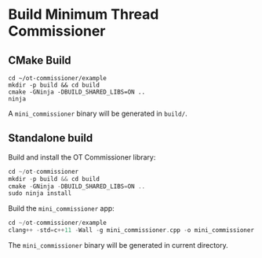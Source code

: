 # Build Minimum Thread Commissioner

## CMake Build

```shell
cd ~/ot-commissioner/example
mkdir -p build && cd build
cmake -GNinja -DBUILD_SHARED_LIBS=ON ..
ninja
```

A `mini_commissioner` binary will be generated in `build/`.

## Standalone build

Build and install the OT Commissioner library:

```c++
cd ~/ot-commissioner
mkdir -p build && cd build
cmake -GNinja -DBUILD_SHARED_LIBS=ON ..
sudo ninja install
```

Build the `mini_commissioner` app:

```c++
cd ~/ot-commissioner/example
clang++ -std=c++11 -Wall -g mini_commissioner.cpp -o mini_commissioner -lcommissioner -lcommissioner-common
```

The `mini_commissioner` binary will be generated in current directory.
